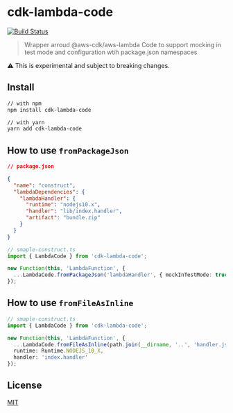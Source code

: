 # cdk-lambda-code

[![Build Status](https://travis-ci.org/hupe1980/cdk-lambda-code.svg?branch=master)](https://travis-ci.org/hupe1980/cdk-lambda-code)

> Wrapper arroud @aws-cdk/aws-lambda Code to support mocking in test mode and configuration wtih package.json namespaces

:warning: This is experimental and subject to breaking changes.

## Install

```sh
// with npm
npm install cdk-lambda-code

// with yarn
yarn add cdk-lambda-code
```

## How to use `fromPackageJson`

```json
// package.json

{
  "name": "construct",
  "lambdaDependencies": {
    "lambdaHandler": {
      "runtime": "nodejs10.x",
      "handler": "lib/index.handler",
      "artifact": "bundle.zip"
    }
  }
}
```

```typescript
// smaple-construct.ts
import { LambdaCode } from 'cdk-lambda-code';

new Function(this, 'LambdaFunction', {
  ...LambdaCode.fromPackageJson('lambdaHandler', { mockInTestMode: true })
});
```

## How to use `fromFileAsInline`

```typescript
// smaple-construct.ts
import { LambdaCode } from 'cdk-lambda-code';

new Function(this, 'LambdaFunction', {
  ...LambdaCode.fromFileAsInline(path.join(__dirname, '..', 'handler.js'))
  runtime: Runtime.NODEJS_10_X,
  handler: 'index.handler'
});
```

## License

[MIT](LICENSE)
